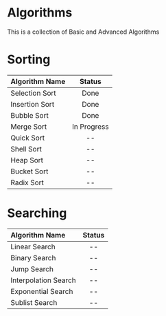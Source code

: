 # Algorithms
This is a collection of Basic and Advanced Algorithms 

# Sorting
| Algorithm Name      | Status         |
| :---                |     :---:      | 
| Selection Sort      | Done           | 
| Insertion Sort      | Done           |
| Bubble Sort         | Done           |
| Merge Sort          | In Progress    |
| Quick Sort          | --             |
| Shell Sort          | --             |
| Heap Sort           | --             |
| Bucket Sort         | --             |
| Radix Sort          | --             |


# Searching
| Algorithm Name       | Status         |
| :---                 |     :---:      | 
| Linear Search        | --             | 
| Binary Search        | --             |
| Jump Search          | --             |
| Interpolation Search | --             |
| Exponential Search   | --             |
| Sublist Search       | --             |
